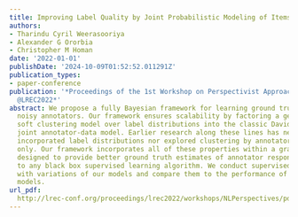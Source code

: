 ```yaml
---
title: Improving Label Quality by Joint Probabilistic Modeling of Items and Annotators
authors:
- Tharindu Cyril Weerasooriya
- Alexander G Ororbia
- Christopher M Homan
date: '2022-01-01'
publishDate: '2024-10-09T01:52:52.011291Z'
publication_types:
- paper-conference
publication: '*Proceedings of the 1st Workshop on Perspectivist Approaches to NLP
  @LREC2022*'
abstract: We propose a fully Bayesian framework for learning ground truth labels from
  noisy annotators. Our framework ensures scalability by factoring a generative, Bayesian
  soft clustering model over label distributions into the classic David and Skene
  joint annotator-data model. Earlier research along these lines has neither fully
  incorporated label distributions nor explored clustering by annotators only or data
  only. Our framework incorporates all of these properties within a graphical model
  designed to provide better ground truth estimates of annotator responses as input
  to any black box supervised learning algorithm. We conduct supervised learning experiments
  with variations of our models and compare them to the performance of several baseline
  models.
url_pdf: 
  http://lrec-conf.org/proceedings/lrec2022/workshops/NLPerspectives/pdf/2022.nlperspectives-1.12.pdf
---
```


